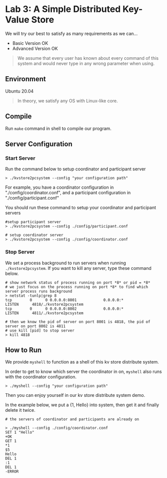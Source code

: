 # Lab 3: A Simple Distributed Key-Value Store 



We will try our best to satisfy as many requirements as we can...

- Basic Version OK
- Advanced Version OK



>  We assume that every user has known about every command of this system and would never type in any wrong parameter when using. 



## Environment

Ubuntu 20.04

>  In theory, we satisfy any OS with Linux-like core.



## Compile

Run `make` command in shell to compile our program.



## Server Configuration

### Start Server

Run the command below to setup coordinator and participant server

```shell
> ./kvstore2pcsystem --config "your configuration path"
```

For example, you have a coordinator configuration in "./config/coordinator.conf", and a participant configuration in "./config/participant.conf"

You should run these command to setup your coordinator and participant servers

```shell
#setup participant server
> ./kvstore2pcsystem --config ./config/participant.conf

# setup coordinator server
> ./kvstore2pcsystem --config ./config/coordinator.conf
```

### Stop Server

We set a process background to run servers when running `./kvstore2pcsystem`. If you want to kill any server, type these command below.

```shell
# show network status of process running on port *8* or pid = *8*
# we just focus on the process running on port *8* to find which server process runs background
> netstat -tunlp|grep 8
tcp        0      0 0.0.0.0:8001            0.0.0.0:*               LISTEN      4818/./kvstore2pcsystem 
tcp        0      0 0.0.0.0:8002            0.0.0.0:*               LISTEN      4811/./kvstore2pcsystem 

# then we know the pid of server on port 8001 is 4818, the pid of server on port 8002 is 4811
# use kill [pid] to stop server
> kill 4818
```





## How to Run

We provide `myshell` to function as a shell of this kv store distribute system.

In order to get to know which server the coordinator in on, `myshell` also runs with the coordinator configuration.

```shell
> ./myshell --config "your configuration path"
```

Then you can enjoy yourself in our kv store distribute system demo.

In the example below, we put a {1, Hello} into system, then get it and finally delete it twice.

```shell
# the servers of coordinator and participants are already on

> ./myshell --config ./config/coordinator.conf
SET 1 "Hello"
+OK
GET 1
*1
$5
Hello
DEL 1
:1
DEL 1
-ERROR
```

